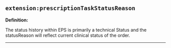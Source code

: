## `extension:prescriptionTaskStatusReason`

<b>Definition:</b><br>

The status history within EPS is primarily a technical Status and the statusReason will reflect current clinical status of the order.

---
